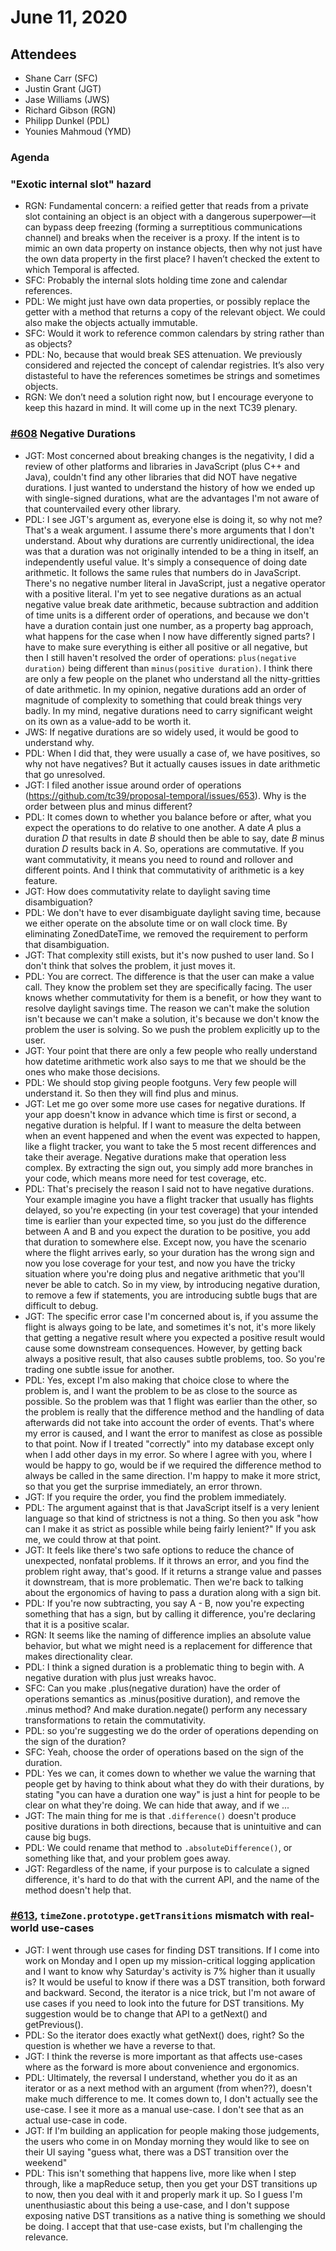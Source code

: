 # June 11, 2020

## Attendees

- Shane Carr (SFC)
- Justin Grant (JGT)
- Jase Williams (JWS)
- Richard Gibson (RGN)
- Philipp Dunkel (PDL)
- Younies Mahmoud (YMD)

### Agenda

### "Exotic internal slot" hazard

- RGN: Fundamental concern: a reified getter that reads from a private slot containing an object is an object with a dangerous superpower—it can bypass deep freezing (forming a surreptitious communications channel) and breaks when the receiver is a proxy. If the intent is to mimic an own data property on instance objects, then why not just have the own data property in the first place? I haven’t checked the extent to which Temporal is affected.
- SFC: Probably the internal slots holding time zone and calendar references.
- PDL: We might just have own data properties, or possibly replace the getter with a method that returns a copy of the relevant object. We could also make the objects actually immutable.
- SFC: Would it work to reference common calendars by string rather than as objects?
- PDL: No, because that would break SES attenuation. We previously considered and rejected the concept of calendar registries. It’s also very distasteful to have the references sometimes be strings and sometimes objects.
- RGN: We don’t need a solution right now, but I encourage everyone to keep this hazard in mind. It will come up in the next TC39 plenary.

### [#608](https://github.com/tc39/proposal-temporal/issues/608) Negative Durations

- JGT: Most concerned about breaking changes is the negativity, I did a review of other platforms and libraries in JavaScript (plus C++ and Java), couldn't find any other libraries that did NOT have negative durations. I just wanted to understand the history of how we ended up with single-signed durations, what are the advantages I'm not aware of that countervailed every other library.
- PDL: I see JGT's argument as, everyone else is doing it, so why not me? That's a weak argument. I assume there's more arguments that I don't understand. About why durations are currently unidirectional, the idea was that a duration was not originally intended to be a thing in itself, an independently useful value. It's simply a consequence of doing date arithmetic. It follows the same rules that numbers do in JavaScript. There's no negative number literal in JavaScript, just a negative operator with a positive literal. I'm yet to see negative durations as an actual negative value break date arithmetic, because subtraction and addition of time units is a different order of operations, and because we don't have a duration contain just one number, as a property bag approach, what happens for the case when I now have differently signed parts? I have to make sure everything is either all positive or all negative, but then I still haven't resolved the order of operations: `plus(negative duration)` being different than `minus(positive duration)`. I think there are only a few people on the planet who understand all the nitty-gritties of date arithmetic. In my opinion, negative durations add an order of magnitude of complexity to something that could break things very badly. In my mind, negative durations need to carry significant weight on its own as a value-add to be worth it.
- JWS: If negative durations are so widely used, it would be good to understand why.
- PDL: When I did that, they were usually a case of, we have positives, so why not have negatives? But it actually causes issues in date arithmetic that go unresolved.
- JGT: I filed another issue around order of operations (https://github.com/tc39/proposal-temporal/issues/653). Why is the order between plus and minus different?
- PDL: It comes down to whether you balance before or after, what you expect the operations to do relative to one another. A date _A_ plus a duration _D_ that results in date _B_ should then be able to say, date _B_ minus duration _D_ results back in _A_. So, operations are commutative. If you want commutativity, it means you need to round and rollover and different points. And I think that commutativity of arithmetic is a key feature.
- JGT: How does commutativity relate to daylight saving time disambiguation?
- PDL: We don't have to ever disambiguate daylight saving time, because we either operate on the absolute time or on wall clock time. By eliminating ZonedDateTime, we removed the requirement to perform that disambiguation.
- JGT: That complexity still exists, but it's now pushed to user land. So I don't think that solves the problem, it just moves it.
- PDL: You are correct. The difference is that the user can make a value call. They know the problem set they are specifically facing. The user knows whether commutativity for them is a benefit, or how they want to resolve daylight savings time. The reason we can't make the solution isn't because we can't make a solution, it's because we don't know the problem the user is solving. So we push the problem explicitly up to the user.
- JGT: Your point that there are only a few people who really understand how datetime arithmetic work also says to me that we should be the ones who make those decisions.
- PDL: We should stop giving people footguns. Very few people will understand it. So then they will find plus and minus.
- JGT: Let me go over some more use cases for negative durations. If your app doesn't know in advance which time is first or second, a negative duration is helpful. If I want to measure the delta between when an event happened and when the event was expected to happen, like a flight tracker, you want to take the 5 most recent differences and take their average. Negative durations make that operation less complex. By extracting the sign out, you simply add more branches in your code, which means more need for test coverage, etc.
- PDL: That's precisely the reason I said not to have negative durations. Your example imagine you have a flight tracker that usually has flights delayed, so you're expecting (in your test coverage) that your intended time is earlier than your expected time, so you just do the difference between A and B and you expect the duration to be positive, you add that duration to somewhere else. Except now, you have the scenario where the flight arrives early, so your duration has the wrong sign and now you lose coverage for your test, and now you have the tricky situation where you're doing plus and negative arithmetic that you'll never be able to catch. So in my view, by introducing negative duration, to remove a few if statements, you are introducing subtle bugs that are difficult to debug.
- JGT: The specific error case I'm concerned about is, if you assume the flight is always going to be late, and sometimes it's not, it's more likely that getting a negative result where you expected a positive result would cause some downstream consequences. However, by getting back always a positive result, that also causes subtle problems, too. So you're trading one subtle issue for another.
- PDL: Yes, except I'm also making that choice close to where the problem is, and I want the problem to be as close to the source as possible. So the problem was that 1 flight was earlier than the other, so the problem is really that the difference method and the handling of data afterwards did not take into account the order of events. That's where my error is caused, and I want the error to manifest as close as possible to that point. Now if I treated "correctly" into my database except only when I add other days in my error. So where I agree with you, where I would be happy to go, would be if we required the difference method to always be called in the same direction. I'm happy to make it more strict, so that you get the surprise immediately, an error thrown.
- JGT: If you require the order, you find the problem immediately.
- PDL: The argument against that is that JavaScript itself is a very lenient language so that kind of strictness is not a thing. So then you ask "how can I make it as strict as possible while being fairly lenient?" If you ask me, we could throw at that point.
- JGT: It feels like there's two safe options to reduce the chance of unexpected, nonfatal problems. If it throws an error, and you find the problem right away, that's good. If it returns a strange value and passes it downstream, that is more problematic. Then we're back to talking about the ergonomics of having to pass a duration along with a sign bit.
- PDL: If you're now subtracting, you say A - B, now you're expecting something that has a sign, but by calling it difference, you're declaring that it is a positive scalar.
- RGN: It seems like the naming of difference implies an absolute value behavior, but what we might need is a replacement for difference that makes directionality clear.
- PDL: I think a signed duration is a problematic thing to begin with. A negative duration with plus just wreaks havoc.
- SFC: Can you make .plus(negative duration) have the order of operations semantics as .minus(positive duration), and remove the .minus method? And make duration.negate() perform any necessary transformations to retain the commutativity.
- PDL: so you're suggesting we do the order of operations depending on the sign of the duration?
- SFC: Yeah, choose the order of operations based on the sign of the duration.
- PDL: Yes we can, it comes down to whether we value the warning that people get by having to think about what they do with their durations, by stating "you can have a duration one way" is just a hint for people to be clear on what they're doing. We can hide that away, and if we ...
- JGT: The main thing for me is that `.difference()` doesn't produce positive durations in both directions, because that is unintuitive and can cause big bugs.
- PDL: We could rename that method to `.absoluteDifference()`, or something like that, and your problem goes away.
- JGT: Regardless of the name, if your purpose is to calculate a signed difference, it's hard to do that with the current API, and the name of the method doesn't help that.

### [#613](https://github.com/tc39/proposal-temporal/issues/613), `timeZone.prototype.getTransitions` mismatch with real-world use-cases

- JGT: I went through use cases for finding DST transitions. If I come into work on Monday and I open up my mission-critical logging application and I want to know why Saturday's activity is 7% higher than it usually is? It would be useful to know if there was a DST transition, both forward and backward. Second, the iterator is a nice trick, but I'm not aware of use cases if you need to look into the future for DST transitions. My suggestion would be to change that API to a getNext() and getPrevious().
- PDL: So the iterator does exactly what getNext() does, right? So the question is whether we have a reverse to that.
- JGT: I think the reverse is more important as that affects use-cases where as the forward is more about convenience and ergonomics.
- PDL: Ultimately, the reversal I understand, whether you do it as an iterator or as a next method with an argument (from when??), doesn't make much difference to me. It comes down to, I don't actually see the use-case. I see it more as a manual use-case. I don't see that as an actual use-case in code.
- JGT: If I'm building an application for people making those judgements, the users who come in on Monday morning they would like to see on their UI saying "guess what, there was a DST transition over the weekend"
- PDL: This isn't something that happens live, more like when I step through, like a mapReduce setup, then you get your DST transitions up to now, then you deal with it and properly mark it up. So I guess I'm unenthusiastic about this being a use-case, and I don't suppose exposing native DST transitions as a native thing is something we should be doing. I accept that that use-case exists, but I'm challenging the relevance.
